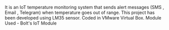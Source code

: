 It is an IoT temperature monitoring system that sends alert messages (SMS , Email , Telegram) when temperature goes out of range.
This project has been developed using LM35 sensor.
Coded in VMware Virtual Box.
Module Used - Bolt's IoT Module

